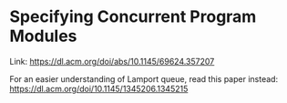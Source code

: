 # Specifying Concurrent Program Modules

Link: https://dl.acm.org/doi/abs/10.1145/69624.357207

For an easier understanding of Lamport queue, read this paper instead: https://dl.acm.org/doi/10.1145/1345206.1345215
